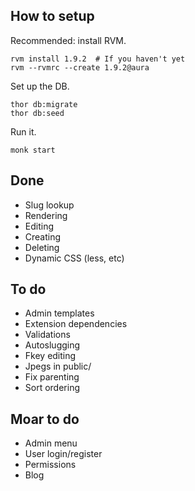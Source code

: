 ## How to setup

Recommended: install RVM.

    rvm install 1.9.2  # If you haven't yet
    rvm --rvmrc --create 1.9.2@aura

Set up the DB.

    thor db:migrate
    thor db:seed

Run it.

    monk start

## Done

- Slug lookup
- Rendering
- Editing
- Creating
- Deleting
- Dynamic CSS (less, etc)

## To do

- Admin templates
- Extension dependencies
- Validations
- Autoslugging
- Fkey editing
- Jpegs in public/
- Fix parenting
- Sort ordering

## Moar to do

- Admin menu
- User login/register
- Permissions
- Blog
